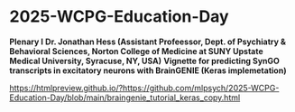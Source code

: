 # 2025-WCPG-Education-Day

**Plenary I**
**Dr. Jonathan Hess (Assistant Profeessor, Dept. of Psychiatry & Behavioral Sciences, Norton College of Medicine at SUNY Upstate Medical University, Syracuse, NY, USA)**
**Vignette for predicting SynGO transcripts in excitatory neurons with BrainGENIE (Keras implemetation)**

https://htmlpreview.github.io/?https://github.com/mlpsych/2025-WCPG-Education-Day/blob/main/braingenie_tutorial_keras_copy.html
